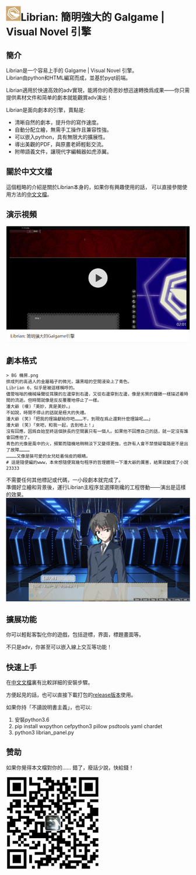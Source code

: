 # ![](資源/Librian小.png)Librian: 簡明強大的 Galgame | Visual Novel 引擎

## 簡介
Librian是一个容易上手的 Galgame | Visual Novel 引擎。   
Librian由python和HTML編寫而成，並基於pyqt前端。

Librian適用於快速高效的adv實現，能將你的奇思妙想迅速轉換爲成果——你只需提供素材文件和简单的劇本就能觀賞adv演出！

Librian是面向劇本的引擎，賣點是: 

- 清晰自然的劇本，提升你的寫作速度。
- 自動分配立繪，無需手工操作且兼容性強。
- 可以嵌入python，具有無限大的擴展性。
- 導出美觀的PDF，與原畫老師輕鬆交流。
- 附帶語義文件，讓現代字編輯器如虎添翼。

## 關於中文文檔
這個粗略的介紹是關於Librian本身的，如果你有興趣使用的話，
可以直接參閱使用方法的[中文文檔](https://rimochan.github.io/Librian_doc)。

## 演示視頻

[![視頻佔位](./資源/視頻佔位.png)](https://www.zhihu.com/video/1075418256290131968)  

## 劇本格式

    > BG 機房.png
    排成列的高過人的金屬箱子的微光，讓黑暗的空間浸染上了青色。
    Librian 6，似乎是被這樣稱呼的。
    儘管嗡嗡的機械噪聲從耳膜的左邊穿到右邊，又從右邊穿到左邊，像是劣質的鐘錶一樣描述着時間的流逝。但時間就像是反反覆覆地停止了一樣。
    潘大爺 (嘆)「美妙，真是美妙。」
    不如說，時間不停止的話就是極大的失禮。
    潘大爺 (笑)「把我的理論獻給你吧………不，到現在爲止還剩什麼理論呢……」
    潘大爺 (笑)「來吧，和我一起，去到地上！」
    沒有回應，因爲自始至終這個狹長的空間裏只有一個人。如果他不回應自己的話，就一定沒有誰會回應他了。
    青色的光像是風中的火，頻繁而隨機地稍稍淡下又變得更強，也許有人會不禁懷疑電路是不是出了故障…………
    …………又像是裝可愛的女兒眨着俏皮的眼睛。
    # 這是隨便編的www，本來想隨便寫幾句程序的哲理體現一下潘大爺的厲害，結果就變成了小說23333
不需要任何其他標記或代碼，一小段劇本就完成了。   
準備好立繪和背景後，運行Librian主程序並選擇剛纔的工程啓動——演出是這樣的效果。   
![圖1](文檔/樣例_潘大爺.jpg)

## 擴展功能

你可以輕鬆客製化你的遊戲，包括遊標，界面，標題畫面等。

不只是adv，你甚至可以嵌入線上交互等功能！

## 快速上手

在[中文文檔](https://rimochan.github.io/Librian_doc)裏有比較詳細的安裝步驟。

方便起見的話，也可以直接下載打包的[release版本](https://github.com/RimoChan/Librian/releases)使用。

如果你持「不讀說明書主義」，也可以: 

1. 安裝python3.6
2. pip install wxpython cefpython3 pillow psdtools yaml chardet
3. python3 librian_panel.py

## 赞助

如果你覺得本文檔對你的……
錯了，廢話少說，快給錢！

![圖1](文檔/支付寶.jpg)
